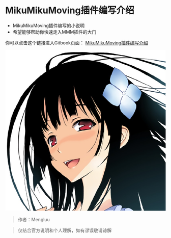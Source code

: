 # MikuMikuMoving插件编写介绍
* MikuMikuMoving插件编写的小说明
* 希望能够帮助你快速走入MMM插件的大门

你可以点击这个链接进入Gitbook页面：
[MikuMikuMoving插件编写介绍](https://mengluwa.github.io/MMMDocument/)

![Mengluu](/头像.png)

>作者：Mengluu

>仅结合官方说明和个人理解，如有谬误敬请谅解